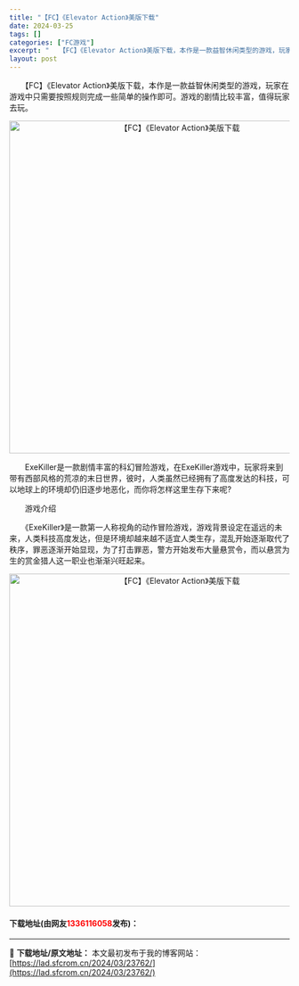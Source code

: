 ```yaml
---
title: "【FC】《Elevator Action》美版下载"
date: 2024-03-25
tags: []
categories: ["FC游戏"]
excerpt: "　　【FC】《Elevator Action》美版下载，本作是一款益智休闲类型的游戏，玩家在游戏中只需要按照规则完成一些简单的操作即可。游戏的剧情比较丰富，值得玩家去玩。 　　ExeKiller是一款剧情丰富的科幻冒险游戏，在ExeKiller游戏中，玩家将来到带有西部风格的荒凉的末日世界，彼时，人&hellip;"
layout: post
---
```


 <p>　　【FC】《Elevator Action》美版下载，本作是一款益智休闲类型的游戏，玩家在游戏中只需要按照规则完成一些简单的操作即可。游戏的剧情比较丰富，值得玩家去玩。</p> <p align="center"><img align="" border="0" src="https://lad.sfcrom.cn/wp-content/uploads/2024/03/20240325_6601901d887fa.png" width="597" alt="【FC】《Elevator Action》美版下载" /></p> <p>　　ExeKiller是一款剧情丰富的科幻冒险游戏，在ExeKiller游戏中，玩家将来到带有西部风格的荒凉的末日世界，彼时，人类虽然已经拥有了高度发达的科技，可以地球上的环境却仍旧逐步地恶化，而你将怎样这里生存下来呢?</p> <p>　　游戏介绍</p> <p>　　《ExeKiller》是一款第一人称视角的动作冒险游戏，游戏背景设定在遥远的未来，人类科技高度发达，但是环境却越来越不适宜人类生存，混乱开始逐渐取代了秩序，罪恶逐渐开始显现，为了打击罪恶，警方开始发布大量悬赏令，而以悬赏为生的赏金猎人这一职业也渐渐兴旺起来。</p> <p align="center"><img align="" border="0" src="https://lad.sfcrom.cn/wp-content/uploads/2024/03/20240325_6601901e9f37f.png" width="597" alt="【FC】《Elevator Action》美版下载" /></p> <p><h4>下载地址(由网友<font color="red">1336116058</font>发布)：</h4></p> 

---
📖 **下载地址/原文地址：** 本文最初发布于我的博客网站：[https://lad.sfcrom.cn/2024/03/23762/](https://lad.sfcrom.cn/2024/03/23762/)
